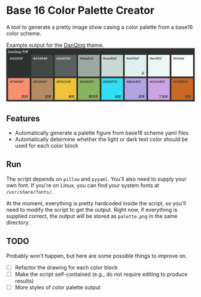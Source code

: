 # Base 16 Color Palette Creator

A tool to generate a pretty image show casing a color palette from a base16
color scheme.

Example output for the
[DanQing](https://github.com/CosmosAtlas/base16-danqing-scheme) theme.
![DanQing color palette]( ./palette.png )

## Features

- Automatically generate a palette figure from base16 scheme yaml files
- Automatically determine whether the light or dark text color should be used
  for each color block

## Run

The script depends on `pillow` and `pyyaml`. You'll also need to supply your
own font. If you're on Linux, you can find your system fonts at
`/usr/share/fonts/`.

At the moment, everything is pretty hardcoded inside the script, so you'll need
to modify the script to get the output. Right now, if everything is supplied
correct, the output will be stored as `palette.png` in the same directory.

## TODO

Probably won't happen, but here are some possible things to improve on.

- [ ] Refactor the drawing for each color block
- [ ] Make the script self-contained (e.g., do not require editing to produce
  results)
- [ ] More styles of color palette output
